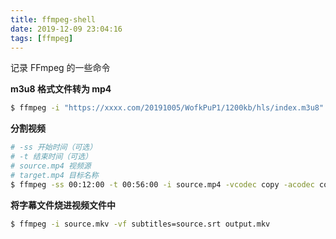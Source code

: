 ```yaml
---
title: ffmpeg-shell
date: 2019-12-09 23:04:16
tags: [ffmpeg]
---
```


记录 FFmpeg 的一些命令

<!-- more -->
<!-- toc -->

**m3u8 格式文件转为 mp4**

```bash
$ ffmpeg -i "https://xxxx.com/20191005/WofkPuP1/1200kb/hls/index.m3u8" -bsf:a aac_adtstoasc -vcodec copy -c copy -crf 50 target.mp4
```

**分割视频**

```bash
# -ss 开始时间（可选）
# -t 结束时间（可选）
# source.mp4 视频源
# target.mp4 目标名称
$ ffmpeg -ss 00:12:00 -t 00:56:00 -i source.mp4 -vcodec copy -acodec copy target.mp4
```

**将字幕文件烧进视频文件中**

```bash
$ ffmpeg -i source.mkv -vf subtitles=source.srt output.mkv
```
